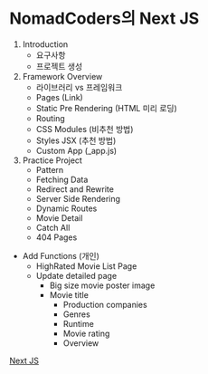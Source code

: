 # NomadCoders의 Next JS

1. Introduction   
    * 요구사항
    * 프로젝트 생성   
2. Framework Overview   
    * 라이브러리 vs 프레임워크
    * Pages (Link)
    * Static Pre Rendering (HTML 미리 로딩)
    * Routing
    * CSS Modules (비추천 방법)
    * Styles JSX (추천 방법)
    * Custom App (_app.js)   
3. Practice Project   
    * Pattern
    * Fetching Data
    * Redirect and Rewrite
    * Server Side Rendering
    * Dynamic Routes
    * Movie Detail
    * Catch All
    * 404 Pages   
* Add Functions (개인)
    * HighRated Movie List Page
    * Update detailed page
        * Big size movie poster image
        * Movie title
            * Production companies
            * Genres
            * Runtime
            * Movie rating
            * Overview

[Next JS](https://nomadcoders.co/nextjs-fundamentals/lobby)